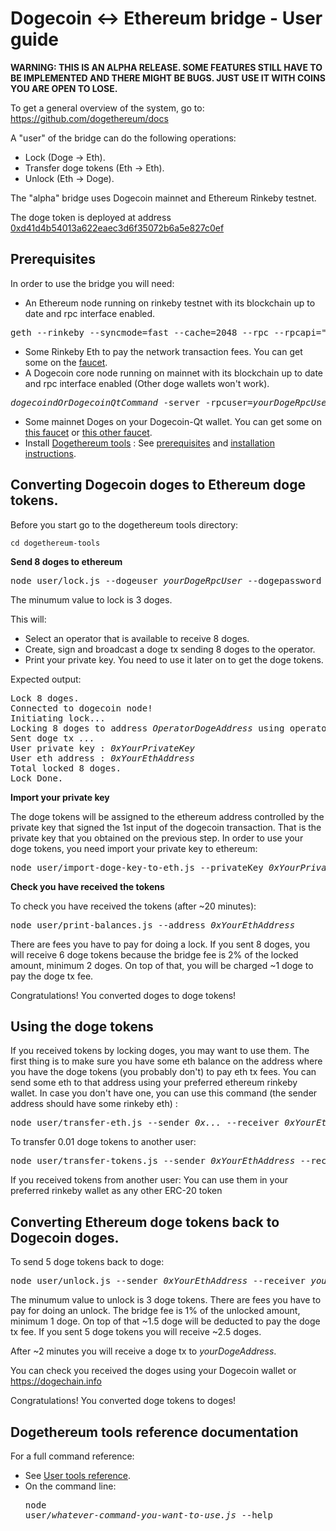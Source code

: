 # Dogecoin <-> Ethereum bridge - User guide

**WARNING: THIS IS AN ALPHA RELEASE. SOME FEATURES STILL HAVE TO BE IMPLEMENTED AND THERE MIGHT BE BUGS. JUST USE IT WITH COINS YOU ARE OPEN TO LOSE.**

To get a general overview of the system, go to: https://github.com/dogethereum/docs

A "user" of the bridge can do the following operations:
* Lock (Doge -> Eth).
* Transfer doge tokens (Eth -> Eth).
* Unlock (Eth -> Doge).

The "alpha" bridge uses Dogecoin mainnet and Ethereum Rinkeby testnet.

The doge token is deployed at address [0xd41d4b54013a622eaec3d6f35072b6a5e827c0ef](https://rinkeby.etherscan.io/token/0xd41d4b54013a622eaec3d6f35072b6a5e827c0ef)

## Prerequisites

In order to use the bridge you will need:

* An Ethereum node running on rinkeby testnet with its blockchain up to date and rpc interface enabled. 
<pre>
geth --rinkeby --syncmode=fast --cache=2048 --rpc --rpcapi="db,eth,net,web3,personal" console
</pre>
* Some Rinkeby Eth to pay the network transaction fees. You can get some on the [faucet](https://faucet.rinkeby.io).
* A Dogecoin core node running on mainnet with its blockchain up to date and rpc interface enabled (Other doge wallets won't work).
<pre>
<i>dogecoindOrDogecoinQtCommand</i> -server -rpcuser=<i>yourDogeRpcUser</i> -rpcpassword=<i>yourDogeRpcPassword</i> 
</pre>
* Some mainnet Doges on your Dogecoin-Qt wallet. You can get some on [this faucet](https://freedoge.co.in) or [this other faucet](https://coinpot.co).
* Install [Dogethereum tools](https://github.com/dogethereum/dogethereum-tools) : See [prerequisites](https://github.com/dogethereum/dogethereum-tools#requirements) and [installation instructions](https://github.com/dogethereum/dogethereum-tools#installation).

## Converting Dogecoin doges to Ethereum doge tokens.

Before you start go to the dogethereum tools directory: 
```
cd dogethereum-tools
```

**Send 8 doges to ethereum**

<pre>
node user/lock.js --dogeuser <i>yourDogeRpcUser</i> --dogepassword <i>yourDogeRpcPassword</i> --value 800000000
</pre>

The minumum value to lock is 3 doges.

This will:
* Select an operator that is available to receive 8 doges.
* Create, sign and broadcast a doge tx sending 8 doges to the operator.
* Print your private key. You need to use it later on to get the doge tokens. 

Expected output:
<pre>
Lock 8 doges.
Connected to dogecoin node!
Initiating lock... 
Locking 8 doges to address <i>OperatorDogeAddress</i> using operator <i>0xoperatorPublicKeyHash</i>
Sent doge tx <i>...</i>
User private key : <i>0xYourPrivateKey</i>
User eth address : <i>0xYourEthAddress</i>
Total locked 8 doges.
Lock Done.
</pre>

**Import your private key**

The doge tokens will be assigned to the ethereum address controlled by the private key that signed the 1st input of the dogecoin transaction.
That is the private key that you obtained on the previous step.
In order to use your doge tokens, you need import your private key to ethereum:
<pre>
node user/import-doge-key-to-eth.js --privateKey <i>0xYourPrivateKey</i>
</pre>

**Check you have received the tokens**

To check you have received the tokens (after ~20 minutes):
<pre>
node user/print-balances.js --address <i>0xYourEthAddress</i>
</pre>

There are fees you have to pay for doing a lock.
If you sent 8 doges, you will receive 6 doge tokens because the bridge fee is 2% of the locked amount, minimum 2 doges.
On top of that, you will be charged ~1 doge to pay the doge tx fee.

Congratulations! You converted doges to doge tokens!


## Using the doge tokens

If you received tokens by locking doges, you may want to use them.
The first thing is to make sure you have some eth balance on the address where you have the doge tokens (you probably don't) to pay eth tx fees.
You can send some eth to that address using your preferred ethereum rinkeby wallet.
In case you don't have one, you can use this command (the sender address should have some rinkeby eth) :
<pre>
node user/transfer-eth.js --sender <i>0x...</i> --receiver <i>0xYourEthAddress</i> --value 10000000000000000
</pre>

To transfer 0.01 doge tokens to another user:
<pre>
node user/transfer-tokens.js --sender <i>0xYourEthAddress</i> --receiver <i>0xDestinationEthAddress</i> --value 1000000
</pre>

If you received tokens from another user:
You can use them in your preferred rinkeby wallet as any other ERC-20 token 


## Converting Ethereum doge tokens back to Dogecoin doges.

To send 5 doge tokens back to doge:
<pre>
node user/unlock.js --sender <i>0xYourEthAddress</i> --receiver <i>yourDogeAddress</i> --value 500000000
</pre>

The minumum value to unlock is 3 doge tokens.
There are fees you have to pay for doing an unlock.
The bridge fee is 1% of the unlocked amount, minimum 1 doge.
On top of that ~1.5 doge will be deducted to pay the doge tx fee.
If you sent 5 doge tokens you will receive ~2.5 doges.

After ~2 minutes you will receive a doge tx to <i>yourDogeAddress</i>.

You can check you received the doges using your Dogecoin wallet or https://dogechain.info

Congratulations! You converted doge tokens to doges!

## Dogethereum tools reference documentation
For a full command reference:
* See [User tools reference](https://github.com/dogethereum/dogethereum-tools#user-tools).
* On the command line: <pre>node user/<i>whatever-command-you-want-to-use.js</i> --help</pre>
